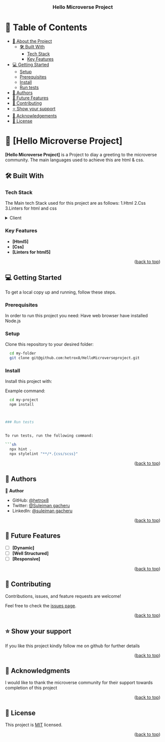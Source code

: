 <a name="readme-top"></a>

<div align="center">
  <br/>
  <h3><b>Hello Microverse Project</b></h3>

</div>

<!-- TABLE OF CONTENTS -->

# 📗 Table of Contents

- [📖 About the Project](#about-project)
  - [🛠 Built With](#built-with)
    - [Tech Stack](#tech-stack)
    - [Key Features](#key-features)
- [💻 Getting Started](#getting-started)
  - [Setup](#setup)
  - [Prerequisites](#prerequisites)
  - [Install](#install)
  - [Run tests](#run-tests)
- [👥 Authors](#authors)
- [🔭 Future Features](#future-features)
- [🤝 Contributing](#contributing)
- [⭐️ Show your support](#support)
- [🙏 Acknowledgements](#acknowledgements)
- [📝 License](#license)

<!-- PROJECT DESCRIPTION -->

# 📖 [Hello Microverse Project] <a name="about-project"></a>



**[Hello Microverse Project]** is a Project  to diay a greeting to the microverse community. The main languages used to achieve this are html & css.

## 🛠 Built With <a name="built-with"></a>

### Tech Stack <a name="tech-stack"></a>

The Main tech Stack used for this project are as follows:
1.Html 
2.Css
3.Linters for html and css

<details>
  <summary>Client</summary>
   <ul>
    <li><a href="https://www.w3schools.com/html/">html</a></li>
    <li><a href="https://www.w3schools.com/css/">css</a></li>
  </ul>

</details>
 
<!-- Features -->

### Key Features <a name="key-features"></a>


- **[Html5]**
- **[Css]**
- **[Linters for html5]**

<p align="right">(<a href="#readme-top">back to top</a>)</p>


<!-- GETTING STARTED -->

## 💻 Getting Started <a name="getting-started"></a>

To get a local copy up and running, follow these steps.

### Prerequisites

In order to run this project you need:
Have web browser
have installed Node.js

### Setup

Clone this repository to your desired folder:

```sh
  cd my-folder
  git clone git@github.com:hetrox8/HelloMicroverseproject.git
```

### Install

Install this project with:

Example command:

```sh
  cd my-project
  npm install



### Run tests

  
To run tests, run the following command:
  
```sh
  npx hint .
  npx stylelint "**/*.{css/scss}"
```


<p align="right">(<a href="#readme-top">back to top</a>)</p>

<!-- AUTHORS -->

## 👥 Authors <a name="authors"></a>


👤 **Author**

- GitHub: [@hetrox8](https://github.com/hetrox8)
- Twitter: [@Suleiman gacheru](https://twitter.com/twitterhandle)
- LinkedIn: [@suleiman gacheru](https://linkedin.com/in/suleimangacheru)

<p align="right">(<a href="#readme-top">back to top</a>)</p>

<!-- FUTURE FEATURES -->

## 🔭 Future Features <a name="future-features"></a>

- [ ] **[Dynamic]**
- [ ] **[Well Structured]**
- [ ] **[Responsive]**

<p align="right">(<a href="#readme-top">back to top</a>)</p>

<!-- CONTRIBUTING -->

## 🤝 Contributing <a name="contributing"></a>

Contributions, issues, and feature requests are welcome!

Feel free to check the [issues page](../../issues/).

<p align="right">(<a href="#readme-top">back to top</a>)</p>

<!-- SUPPORT -->

## ⭐️ Show your support <a name="support"></a>

If you like this project kindly follow me on github for further details

<p align="right">(<a href="#readme-top">back to top</a>)</p>

<!-- ACKNOWLEDGEMENTS -->

## 🙏 Acknowledgments <a name="acknowledgements"></a>

I would like to thank the microverse community for their support towards completion of this project

<p align="right">(<a href="#readme-top">back to top</a>)</p>


<!-- LICENSE -->

## 📝 License <a name="license"></a>

This project is [MIT](MIT.md) licensed.

<p align="right">(<a href="#readme-top">back to top</a>)</p>
